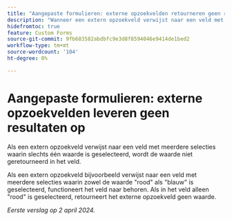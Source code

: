 ```yaml
---
title: "Aangepaste formulieren: externe opzoekvelden retourneren geen resultaten"
description: "Wanneer een extern opzoekveld verwijst naar een veld met meerdere selecties waarin slechts één waarde is geselecteerd, retourneert het veld de waarde niet."
hidefromtoc: true
feature: Custom Forms
source-git-commit: 9fb683582abdbfc9e3d8f8594046e9414de1bed2
workflow-type: tm+mt
source-wordcount: '104'
ht-degree: 0%

---
```



# Aangepaste formulieren: externe opzoekvelden leveren geen resultaten op

Als een extern opzoekveld verwijst naar een veld met meerdere selecties waarin slechts één waarde is geselecteerd, wordt de waarde niet geretourneerd in het veld.

Als een extern opzoekveld bijvoorbeeld verwijst naar een veld met meerdere selecties waarin zowel de waarde &quot;rood&quot; als &quot;blauw&quot; is geselecteerd, functioneert het veld naar behoren. Als in het veld alleen &quot;rood&quot; is geselecteerd, retourneert het externe opzoekveld geen waarde.

_Eerste verslag op 2 april 2024._
